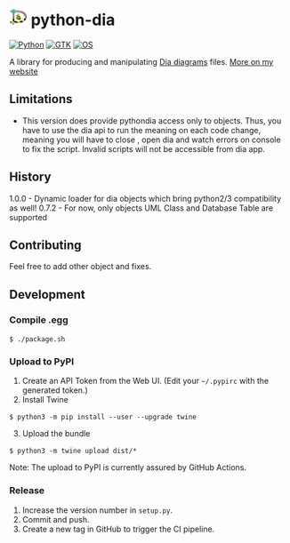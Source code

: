 # <img src="icons/pythondia.png" alt="logo" width="32"> python-dia


[![Python](https://img.shields.io/badge/Python%20-any-blue)](https://www.python.org/)
[![GTK](https://img.shields.io/badge/Gtk%20-any-blue)](https://www.gtk.org/)
[![OS](https://img.shields.io/badge/os-Linux-orange.svg)](https://www.ubuntu.com/download/desktop)


A library for producing and manipulating
[Dia diagrams](http://dia-installer.de/) files.
[More on my website](https://sosie-js.github.io/python-dia/)

## Limitations

* This version does provide pythondia access only to objects. 
Thus, you have to use the dia api to run the meaning on each code change,
meaning you will have to close , open dia and watch errors on console to fix the 
script. Invalid scripts will not be accessible from dia app.

## History

1.0.0 - Dynamic loader for dia objects which bring python2/3 compatibility as well!
0.7.2 - For now, only objects UML Class and Database Table are supported

## Contributing

Feel free to add other object and fixes.

## Development

### Compile .egg

```shell
$ ./package.sh
```

### Upload to PyPI

1. Create an API Token from the Web UI. (Edit your `~/.pypirc` with the generated token.)
2. Install Twine
```shell
$ python3 -m pip install --user --upgrade twine
```
3. Upload the bundle
```shell
$ python3 -m twine upload dist/*
```

Note: The upload to PyPI is currently assured by GitHub Actions.


### Release

1. Increase the version number in `setup.py`.
2. Commit and push.
3. Create a new tag in GitHub to trigger the CI pipeline.

